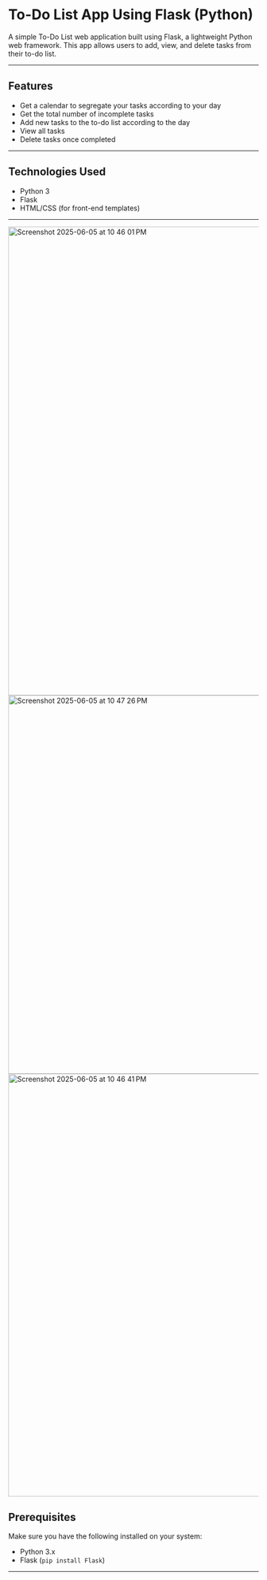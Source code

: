# To-Do List App Using Flask (Python)

A simple To-Do List web application built using Flask, a lightweight Python web framework. This app allows users to add, view, and delete tasks from their to-do list.

---

## Features

- Get a calendar to segregate your tasks according to your day
- Get the total number of incomplete tasks
- Add new tasks to the to-do list according to the day
- View all tasks
- Delete tasks once completed

---

## Technologies Used

- Python 3
- Flask
- HTML/CSS (for front-end templates)

---

<img width="941" alt="Screenshot 2025-06-05 at 10 46 01 PM" src="https://github.com/user-attachments/assets/04460684-ca60-4b78-9566-aac2493e1ff9" />

<img width="760" alt="Screenshot 2025-06-05 at 10 47 26 PM" src="https://github.com/user-attachments/assets/0fd9e8b7-42ba-4876-a8a8-4487bbac98b6" />



<img width="849" alt="Screenshot 2025-06-05 at 10 46 41 PM" src="https://github.com/user-attachments/assets/e15d5081-1855-4a1d-91c2-b2f1dcb17596" />



## Prerequisites

Make sure you have the following installed on your system:

- Python 3.x
- Flask (`pip install Flask`)

---

